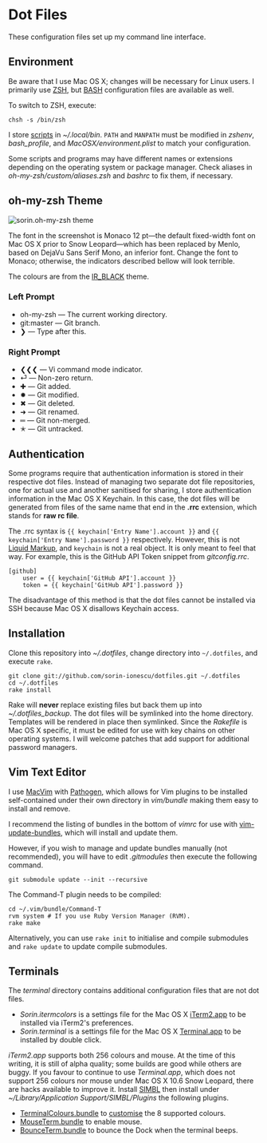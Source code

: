 # Dot Files

These configuration files set up my command line interface.

## Environment

Be aware that I use Mac OS X; changes will be necessary for Linux users. I primarily use [ZSH](http://www.zsh.org), but [BASH](http://tiswww.case.edu/php/chet/bash/bashtop.html) configuration files are available as well.

To switch to ZSH, execute:

    chsh -s /bin/zsh

I store [scripts](https://github.com/sorin-ionescu/scripts) in _~/.local/bin_. `PATH` and `MANPATH` must be modified in _zshenv_, *bash_profile*, and _MacOSX/environment.plist_ to match your configuration.

Some scripts and programs may have different names or extensions depending on the operating system or package manager. Check aliases in _oh-my-zsh/custom/aliases.zsh_ and _bashrc_ to fix them, if necessary.

## oh-my-zsh Theme

![sorin.oh-my-zsh theme](http://i.imgur.com/aipDQ.png "sorin.oh-my-zsh theme")

The font in the screenshot is Monaco 12 pt—the default fixed-width font on Mac OS X prior to Snow Leopard—which has been replaced by Menlo, based on DejaVu Sans Serif Mono, an inferior font. Change the font to Monaco; otherwise, the indicators described bellow will look terrible.

The colours are from the [IR_BLACK](http://blog.toddwerth.com/entries/show/6) theme.

### Left Prompt

- oh-my-zsh — The current working directory.
- git:master — Git branch.
- ❯ — Type after this.

### Right Prompt

- ❮❮❮ — Vi command mode indicator.
- ⏎  — Non-zero return.
- ✚ — Git added.
- ✹ — Git modified.
- ✖ — Git deleted.
- ➜ — Git renamed.
- ═ — Git non-merged.
- ✭ — Git untracked.

## Authentication

Some programs require that authentication information is stored in their respective dot files. Instead of managing two separate dot file repositories, one for actual use and another sanitised for sharing, I store authentication information in the Mac OS X Keychain. In this case, the dot files will be generated from files of the same name that end in the **.rrc** extension, which stands for **raw rc file**.

The .rrc syntax is `{{ keychain['Entry Name'].account }}` and `{{ keychain['Entry Name'].password }}` respectively. However, this is not [Liquid Markup](http://www.liquidmarkup.org/), and `keychain` is not a real object. It is only meant to feel that way. For example, this is the GitHub API Token snippet from _gitconfig.rrc_.

    [github]
        user = {{ keychain['GitHub API'].account }}
        token = {{ keychain['GitHub API'].password }}

The disadvantage of this method is that the dot files cannot be installed via SSH because Mac OS X disallows Keychain access.

## Installation

Clone this repository into _~/.dotfiles_, change directory into `~/.dotfiles`, and execute `rake`.

    git clone git://github.com/sorin-ionescu/dotfiles.git ~/.dotfiles
    cd ~/.dotfiles
    rake install

Rake will **never** replace existing files but back them up into *~/.dotfiles_backup*. The dot files will be symlinked into the home directory. Templates will be rendered in place then symlinked. Since the _Rakefile_ is Mac OS X specific, it must be edited for use with key chains on other operating systems. I will welcome patches that add support for additional password managers.

## Vim Text Editor

I use [MacVim](http://code.google.com/p/macvim/) with [Pathogen](https://github.com/tpope/vim-pathogen), which allows for Vim plugins to be installed self-contained under their own directory in _vim/bundle_ making them easy to install and remove.

I recommend the listing of bundles in the bottom of _vimrc_ for use with [vim-update-bundles](https://github.com/sorin-ionescu/vim-update-bundles), which will install and update them.

However, if you wish to manage and update bundles manually (not recommended), you will have to edit _.gitmodules_ then execute the following command.

    git submodule update --init --recursive

The Command-T plugin needs to be compiled:

    cd ~/.vim/bundle/Command-T
    rvm system # If you use Ruby Version Manager (RVM).
    rake make

Alternatively, you can use `rake init` to initialise and compile submodules and `rake update` to update compile submodules.

## Terminals

The _terminal_ directory contains additional configuration files that are not dot files.

- _Sorin.itermcolors_ is a settings file for the Mac OS X [iTerm2.app](http://sites.google.com/site/iterm2home/) to be installed via iTerm2's preferences.
- _Sorin.terminal_ is a settings file for the Mac OS X [Terminal.app](http://en.wikipedia.org/wiki/Apple_Terminal) to be installed by double click.

_iTerm2.app_ supports both 256 colours and mouse. At the time of this writing, it is still of alpha quality; some builds are good while others are buggy. If you favour to continue to use _Terminal.app_, which does not support 256 colours nor mouse under Mac OS X 10.6 Snow Leopard, there are hacks available to improve it. Install [SIMBL](http://www.culater.net/software/SIMBL/SIMBL.php) then install under _~/Library/Application Support/SIMBL/Plugins_ the following plugins.

- [TerminalColours.bundle](https://github.com/brodie/terminalcolours/downloads) to [customise](http://ciaranwal.sh/2007/11/01/customising-colours-in-leopard-terminal) the 8 supported colours.
- [MouseTerm.bundle](http://bitheap.org/mouseterm/) to enable mouse.
- [BounceTerm.bundle](http://bitheap.org/bounceterm/) to bounce the Dock when the terminal beeps.
